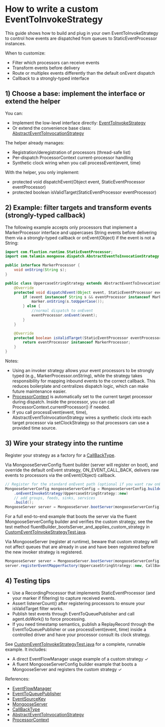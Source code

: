 # How to write a custom EventToInvokeStrategy

This guide shows how to build and plug in your own EventToInvokeStrategy to control how events are dispatched from
queues to StaticEventProcessor instances.

When to customize:

- Filter which processors can receive events
- Transform events before delivery
- Route or multiplex events differently than the default onEvent dispatch
- Callback to a strongly-typed interface

## 1) Choose a base: implement the interface or extend the helper

You can:

- Implement the low-level interface
  directly: [EventToInvokeStrategy](https://github.com/gregv12/fluxtion-server/blob/main/src/main/java/com/telamin/mongoose/service/EventToInvokeStrategy.java)
- Or extend the convenience base
  class: [AbstractEventToInvocationStrategy](https://github.com/gregv12/fluxtion-server/blob/main/src/main/java/com/telamin/mongoose/dispatch/AbstractEventToInvocationStrategy.java)

The helper already manages:

- Registration/deregistration of processors (thread-safe list)
- Per-dispatch ProcessorContext current-processor handling
- Synthetic clock wiring when you call processEvent(event, time)

With the helper, you only implement:

- protected void dispatchEvent(Object event, StaticEventProcessor eventProcessor)
- protected boolean isValidTarget(StaticEventProcessor eventProcessor)

## 2) Example: filter targets and transform events (strongly-typed callback)

The following example accepts only processors that implement a MarkerProcessor interface and uppercases String events
before delivering them via a strongly-typed callback or onEvent(Object) if the event is not a String:

```java
import com.fluxtion.runtime.StaticEventProcessor;
import com.telamin.mongoose.dispatch.AbstractEventToInvocationStrategy;

public interface MarkerProcessor {
    void onString(String s);
}

public class UppercaseStringStrategy extends AbstractEventToInvocationStrategy {
    @Override
    protected void dispatchEvent(Object event, StaticEventProcessor eventProcessor) {
        if (event instanceof String s && eventProcessor instanceof MarkerProcessor marker) {
            marker.onString(s.toUpperCase());
        } else {
            //normal dispatch to onEvent
            eventProcessor.onEvent(event);
        }
    }

    @Override
    protected boolean isValidTarget(StaticEventProcessor eventProcessor) {
        return eventProcessor instanceof MarkerProcessor;
    }
}
```

Notes:

- Using an invoker strategy allows your event processors to be strongly typed (e.g., MarkerProcessor.onString), while
  the strategy takes responsibility for mapping inbound events to the correct callback. This reduces boilerplate and
  centralizes dispatch logic, which can make future maintenance easier.
- [ProcessorContext](https://github.com/gregv12/fluxtion-server/blob/main/src/main/java/com/telamin/mongoose/dispatch/ProcessorContext.java)
  is automatically set to the current target processor during dispatch. Inside the processor, you can call
  ProcessorContext.currentProcessor() if needed.
- If you call processEvent(event, time), AbstractEventToInvocationStrategy wires a synthetic clock into each target
  processor via setClockStrategy so that processors can use a provided time source.

## 3) Wire your strategy into the runtime

Register your strategy as a factory for
 a [CallBackType](https://github.com/gregv12/fluxtion-server/blob/main/src/main/java/com/telamin/mongoose/service/CallBackType.java).

Via MongooseServerConfig fluent builder (server will register on boot), and override the default onEvent strategy,
ON_EVENT_CALL_BACK,
delivers raw events to processors via the onEvent(Object) callback.

```java
// Register for the standard onEvent path (optional if you want raw onEvent only)
MongooseServerConfig mongooseServerConfig = MongooseServerConfig.builder()
    .onEventInvokeStrategy(UppercaseStringStrategy::new)
    // add groups, feeds, sinks, services
    .build();
MongooseServer server = MongooseServer.bootServer(mongooseServerConfig);
```

For a full end-to-end example that boots the server via the fluent MongooseServerConfig builder and verifies the custom strategy,
see the test method fluentBuilder_bootsServer_and_applies_custom_strategy
in [CustomEventToInvokeStrategyTest.java](https://github.com/gregv12/fluxtion-server/blob/main/src/test/java/com/telamin/mongoose/dispatch/CustomEventToInvokeStrategyTest.java).

Via MongooseServer (register at runtime), beware that custom strategy will not affect queues that are already in use
and have been registered before the new invoker strategy is registered.

```java
MongooseServer server = MongooseServer.bootServer(mongooseServerConfig);
server.registerEventMapperFactory(UppercaseStringStrategy::new, CallBackType.ON_EVENT_CALL_BACK);
```

## 4) Testing tips

- Use a RecordingProcessor that implements StaticEventProcessor (and your marker if filtering) to capture received
  events.
- Assert listenerCount() after registering processors to ensure your isValidTarget filter works.
- Publish test events through EventToQueuePublisher and call agent.doWork() to force processing.
- If you need timestamp semantics, publish a ReplayRecord through the EventToQueuePublisher or use processEvent(event,
  time) inside a controlled driver and have your processor consult its clock strategy.

See [CustomEventToInvokeStrategyTest.java](https://github.com/gregv12/fluxtion-server/blob/main/src/test/java/com/telamin/mongoose/dispatch/CustomEventToInvokeStrategyTest.java)
for a complete, runnable example. It includes:

- A direct EventFlowManager usage example of a custom strategy ✓
- A fluent MongooseServerConfig builder example that boots a MongooseServer and registers the custom strategy ✓

References:

- [EventFlowManager](https://github.com/gregv12/fluxtion-server/blob/main/src/main/java/com/telamin/mongoose/dispatch/EventFlowManager.java)
- [EventToQueuePublisher](https://github.com/gregv12/fluxtion-server/blob/main/src/main/java/com/telamin/mongoose/dispatch/EventToQueuePublisher.java)
- [EventSourceKey](https://github.com/gregv12/fluxtion-server/blob/main/src/main/java/com/telamin/mongoose/service/EventSourceKey.java)
- [MongooseServer](https://github.com/gregv12/fluxtion-server/blob/main/src/main/java/com/telamin/mongoose/MongooseServer.java)
- [CallBackType](https://github.com/gregv12/fluxtion-server/blob/main/src/main/java/com/telamin/mongoose/service/CallBackType.java)
- [AbstractEventToInvocationStrategy](https://github.com/gregv12/fluxtion-server/blob/main/src/main/java/com/telamin/mongoose/dispatch/AbstractEventToInvocationStrategy.java)
- [ProcessorContext](https://github.com/gregv12/fluxtion-server/blob/main/src/main/java/com/telamin/mongoose/dispatch/ProcessorContext.java)
